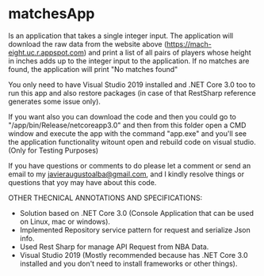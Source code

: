 # matchesApp
Is an application that takes a single integer input. The application will download the raw data from the website above (https://mach-eight.uc.r.appspot.com) and print a list of all pairs of players whose height in inches adds up to the integer input to the application. If no matches are found, the application will print "No matches found"

You only need to have Visual Studio 2019 installed and .NET Core 3.0 too to run this app and also restore packages (in case of that RestSharp reference generates some issue only).

If you want also you can download the code and then you could go to "/app/bin/Release/netcoreapp3.0" and then from this folder open a CMD window and execute the app with the command "app.exe" and you'll see the application functionality witount open and rebuild code on visual studio. (Only for Testing Purposes) 

If you have questions or comments to do please let a comment or send an email to my javieraugustoalba@gmail.com, and I kindly resolve things or questions that yoy may have about this code.

OTHER THECNICAL ANNOTATIONS AND SPECIFICATIONS:

- Solution based on .NET Core 3.0 (Console Application that can be used on Linux, mac or windows).
- Implemented Repository service pattern for request and serialize Json info.
- Used Rest Sharp for manage API Request from NBA Data.
- Visual Studio 2019 (Mostly recommended because has .NET Core 3.0 installed and you don't need to install frameworks or other things).
